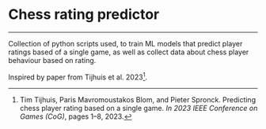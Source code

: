 # Chess rating predictor
---
Collection of python scripts used, to train ML models that predict player ratings based of a single game, as well as collect data about chess player behaviour based on rating.

Inspired by paper from Tijhuis et al. 2023[^fn1].


[^fn1]: Tim Tijhuis, Paris Mavromoustakos Blom, and Pieter Spronck. Predicting chess player rating based on a single game. *In 2023 IEEE Conference on Games (CoG)*, pages 1–8, 2023. 